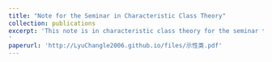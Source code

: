 ```yaml
---
title: "Note for the Seminar in Characteristic Class Theory"
collection: publications
excerpt: 'This note is in characteristic class theory for the seminar that is expected to be held next semester. It is still very incompleted and under working. I will upload the newest version here in time. 
'
paperurl: 'http://LyuChangle2006.github.io/files/示性类.pdf'
---
```

